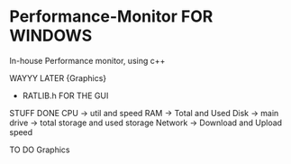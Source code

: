 # Performance-Monitor FOR WINDOWS
In-house Performance monitor, using c++

WAYYY LATER {Graphics}
 - RATLIB.h FOR THE GUI 

STUFF DONE
CPU -> util and speed
RAM -> Total and Used
Disk -> main drive -> total storage and used storage
Network -> Download and Upload speed

TO DO
Graphics
